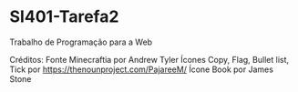 # SI401-Tarefa2
Trabalho de Programação para a Web

Créditos:
Fonte Minecraftia por Andrew Tyler
Ícones Copy, Flag, Bullet list, Tick por https://thenounproject.com/PajareeM/
Ícone Book por James Stone
